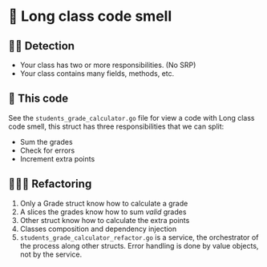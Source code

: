 # 📜 Long class code smell

## 🥷🏻 Detection

- Your class has two or more responsibilities. (No SRP)
- Your class contains many fields, methods, etc.

## 💠 This code

See the `students_grade_calculator.go` file for view a code with Long class code smell, this struct has three responsibilities that we can split:

- Sum the grades
- Check for errors
- Increment extra points

## 🕵🏻‍♀️ Refactoring

1. Only a Grade struct know how to calculate a grade
2. A slices the grades know how to sum _valid_ grades
3. Other struct know how to calculate the extra points
4. Classes composition and dependency injection
5. `students_grade_calculator_refactor.go` is a service, the orchestrator of the process along other structs.
   Error handling is done by value objects, not by the service.